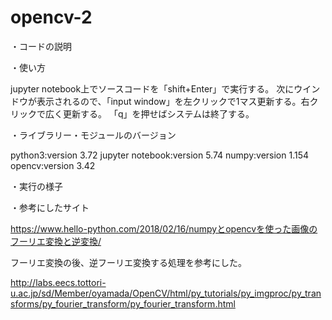 # opencv-2

・コードの説明



・使い方

jupyter notebook上でソースコードを「shift+Enter」で実行する。 
次にウインドウが表示されるので、「input window」を左クリックで1マス更新する。右クリックで広く更新する。
「q」を押せばシステムは終了する。

・ライブラリー・モジュールのバージョン

python3:version 3.72
jupyter notebook:version 5.74
numpy:version 1.154
opencv:version 3.42

・実行の様子



・参考にしたサイト

https://www.hello-python.com/2018/02/16/numpyとopencvを使った画像のフーリエ変換と逆変換/

フーリエ変換の後、逆フーリエ変換する処理を参考にした。

http://labs.eecs.tottori-u.ac.jp/sd/Member/oyamada/OpenCV/html/py_tutorials/py_imgproc/py_transforms/py_fourier_transform/py_fourier_transform.html


